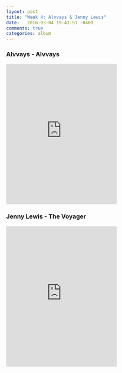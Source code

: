```yaml
---
layout: post
title: "Week 4: Alvvays & Jenny Lewis"
date:   2016-03-04 19:41:51 -0400
comments: true
categories: album
---
```


### Alvvays - Alvvays
<iframe src="https://embed.spotify.com/?uri=spotify%3Aalbum%3A4PrBMzWzzoMOwm55Bfo3dt&view=coverart" width="300" height="380" frameborder="0" allowtransparency="true"></iframe>

### Jenny Lewis - The Voyager
<iframe src="https://embed.spotify.com/?uri=spotify%3Aalbum%3A5sCsfubNchaI9RCpP7K7aB&view=coverart" width="300" height="380" frameborder="0" allowtransparency="true"></iframe>
